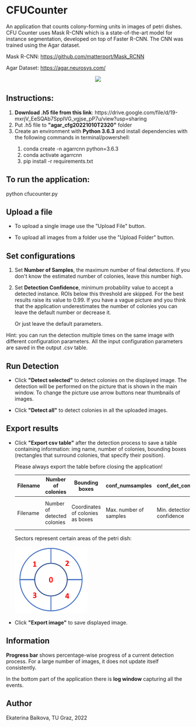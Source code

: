 # CFUCounter

An application that counts colony-forming units in images of petri dishes. CFU Counter uses Mask R-CNN which is a
state-of-the-art model for instance segmentation, developed on top of Faster R-CNN. The CNN was trained using the Agar dataset.

Mask R-CNN:
https://github.com/matterport/Mask_RCNN

Agar Dataset:
https://agar.neurosys.com/

<p align="center">
<img src="https://github.com/dedovskaya/CFUCounter/assets/71874540/a0e5cb34-1a12-4c3a-b23a-d6e56c894257" width=700>
</p>

## Instructions:
<ol>
<li><b>Download .h5 file from this link</b>: https://drive.google.com/file/d/19-mxrjV_EeSQAb7SppIVG_vgjse_pP7u/view?usp=sharing</li>
  
<li>Put .h5 file to <b>"agar_cfg20221010T2320"</b> folder</li>

<li>Create an environment with <b>Python 3.6.3</b> and install dependencies with the following commands in terminal/powershell:</li>

<ol>
  <li>conda create -n agarrcnn python=3.6.3</li>

  <li>conda activate agarrcnn</li>

  <li>pip install -r requirements.txt</li>
</ol>
</ol>

## To run the application:

python cfucounter.py

</div>
<h2>Upload a file</h2>
<ul><li><p>To upload a single image use the "Upload File" button.</p></li>
    <li><p>To upload all images from a folder use the "Upload Folder" button.</p></li>
</ul>

<h2>Set configurations</h2>
<ol>
<li><p>Set <b>Number of Samples</b>, the maximum number of final detections. If you don't know the estimated number of colonies, leave this number high.</p></li>
<li><p>Set <b>Detection Confidence</b>, minimum probability value to accept a detected instance. ROIs below this threshold are skipped. For the best results raise its value to 0.99. If you have a vague picture and you think that the application underestimates the number of colonies you can leave the default number or decrease it.</p></li>
<p>Or just leave the default parameters.</p>
</ol>
<p>Hint: you can run the detection multiple times on the same image with different configuration parameters. All the input configuration parameters are saved in the output .csv table.</p>
<h2>Run Detection</h2>
<ul>
<li>
<p>Click <b>"Detect selected"</b> to detect colonies on the displayed image. The detection will be performed on the picture that is shown in the main window. To change the picture use arrow buttons near thumbnails of images.</p></li>
<li><p>Click <b>"Detect all"</b> to detect colonies in all the uploaded images.</p></li>
</ul>
<h2>Export results</h2>
<ul>
<li><p>Click <b>"Export csv table"</b> after the detection process to save a table containing information: img name, number of colonies, bounding boxes (rectangles that surround colonies, that specify their position).</p>
<p class="warning">Please always export the table before closing the application!</p>
</li>
<div class="table-wrapper">
<table class="fl-table">
    <thead>
      <tr>
        <th>Filename</th>
        <th>Number of colonies</th>
        <th>Bounding boxes</th>
        <th>conf_numsamples</th>
        <th>conf_det_confidence</th>
        <th>Colonies per sector</th>
      </tr>
    </thead>
    <tbody>
      <tr>
        <td>Filename</td>
        <td>Number of detected colonies</td>
        <td>Coordinates of colonies as boxes</td>
        <td>Max. number of samples</td>
        <td>Min. detection confidence</td>
        <td>Number of colonies in each sector</td>
      </tr>
    </tbody>
    </table>
</div>
<div class="sectors">
<p>Sectors represent certain areas of the petri dish:</p>
<img src="sectors_scheme.png" width='200px' alt="">
</div>
<li><p>Click <b>"Export image"</b> to save displayed image.</p></li>
</ul>
<h2>Information</h2>
<p><b>Progress bar</b> shows percentage-wise progress of a current detection process. For a large number of images, it does not update itself consistently.</p>
<p>In the bottom part of the application there is <b>log window</b> capturing all the events.</p>
</body>

## Author
Ekaterina Baikova, TU Graz, 2022

